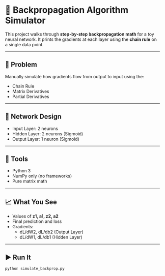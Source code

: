 # 🔁 Backpropagation Algorithm Simulator

This project walks through **step-by-step backpropagation math** for a toy neural network. It prints the gradients at each layer using the **chain rule** on a single data point.

---

## 🧠 Problem

Manually simulate how gradients flow from output to input using the:
- Chain Rule
- Matrix Derivatives
- Partial Derivatives

---

## 📐 Network Design

- Input Layer: 2 neurons  
- Hidden Layer: 2 neurons (Sigmoid)  
- Output Layer: 1 neuron (Sigmoid)  

---

## 🔧 Tools

- Python 3
- NumPy only (no frameworks)
- Pure matrix math

---

## 📈 What You See

- Values of **z1, a1, z2, a2**
- Final prediction and loss
- Gradients:  
  - dL/dW2, dL/db2 (Output Layer)  
  - dL/dW1, dL/db1 (Hidden Layer)  

---

## ▶️ Run It

```bash
python simulate_backprop.py
